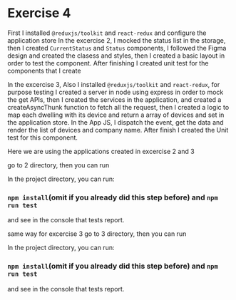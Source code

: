 # Exercise 4
First I installed `@reduxjs/toolkit` and `react-redux` and configure the application store
In the excercise 2, I mocked the status list in the storage, then I created `CurrentStatus` and `Status` components, I followed the Figma design and created the clasess and styles, then I created a basic layout in order to test the component. After finishing I created unit test for the components that I create

In the excercise 3, Also I installed `@reduxjs/toolkit` and `react-redux`, for purpose testing I created a server in node using express in order to mock the get APIs, then I created the services in the application, and created a createAsyncThunk function to fetch all the request, then I created a logic to map each dwelling with its device and return a array of devices and set in the application store. In the App JS, I dispatch the event, get the data and render the list of devices and company name. After finish I created the Unit test for this component.

Here we are using the applications created in excercise 2 and 3

go to 2 directory, then you can run

In the project directory, you can run:
### `npm install`(omit if you already did this step before) and `npm run test`

and see in the console that tests report.

same way for excercise 3
go to 3 directory, then you can run

In the project directory, you can run:
### `npm install`(omit if you already did this step before) and `npm run test`

and see in the console that tests report.

